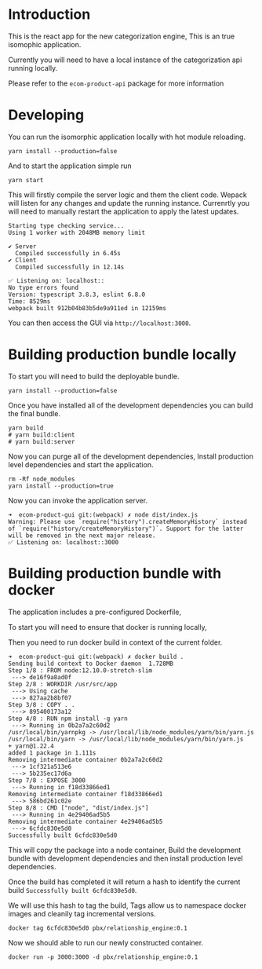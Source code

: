 
# Introduction

This is the react app for the new categorization engine, This is an true isomophic application.

Currently you will need to have a local instance of the categorization api running locally.

Please refer to the `ecom-product-api` package for more information

# Developing

You can run the isomorphic application locally with hot module reloading.

```
yarn install --production=false
```

And to start the application simple run

```
yarn start
```

This will firstly compile the server logic and them the client code. Wepack will listen for any changes and update the running instance. Currenrtly you will need to manually restart the application to apply the latest updates.

```
Starting type checking service...
Using 1 worker with 2048MB memory limit

✔ Server
  Compiled successfully in 6.45s
✔ Client
  Compiled successfully in 12.14s

✅ Listening on: localhost::
No type errors found
Version: typescript 3.8.3, eslint 6.8.0
Time: 8529ms
webpack built 912b04b83b5de9a911ed in 12159ms
```

You can then access the GUI via `http://localhost:3000`.

# Building production bundle locally

To start you will need to build the deployable bundle.

```
yarn install --production=false
```

Once you have installed all of the development dependencies you can build the final bundle.

```
yarn build 
# yarn build:client
# yarn build:server
```

Now you can purge all of the development dependencies, Install production level dependencies and start the application.

```
rm -Rf node_modules
yarn install --production=true
```

Now you can invoke the application server.

```
➜  ecom-product-gui git:(webpack) ✗ node dist/index.js
Warning: Please use `require("history").createMemoryHistory` instead of `require("history/createMemoryHistory")`. Support for the latter will be removed in the next major release.
✅ Listening on: localhost::3000
```

# Building production bundle with docker 

The application includes a pre-configured Dockerfile,

To start you will need to ensure that docker is running locally,

Then you need to run docker build in context of the current folder.

```
➜  ecom-product-gui git:(webpack) ✗ docker build .
Sending build context to Docker daemon  1.728MB
Step 1/8 : FROM node:12.10.0-stretch-slim
 ---> de16f9a8ad0f
Step 2/8 : WORKDIR /usr/src/app
 ---> Using cache
 ---> 827aa2b8bf07
Step 3/8 : COPY . .
 ---> 895400173a12
Step 4/8 : RUN npm install -g yarn
 ---> Running in 0b2a7a2c60d2
/usr/local/bin/yarnpkg -> /usr/local/lib/node_modules/yarn/bin/yarn.js
/usr/local/bin/yarn -> /usr/local/lib/node_modules/yarn/bin/yarn.js
+ yarn@1.22.4
added 1 package in 1.111s
Removing intermediate container 0b2a7a2c60d2
 ---> 1cf321a513e6
 ---> 5b235ec17d6a
Step 7/8 : EXPOSE 3000
 ---> Running in f18d33866ed1
Removing intermediate container f18d33866ed1
 ---> 586bd261c02e
Step 8/8 : CMD ["node", "dist/index.js"]
 ---> Running in 4e29406ad5b5
Removing intermediate container 4e29406ad5b5
 ---> 6cfdc830e5d0
Successfully built 6cfdc830e5d0
```

This will copy the package into a node container, Build the development bundle with development dependencies and then install production level dependencies.

Once the build has completed it will return a hash to identify the current build `Successfully built 6cfdc830e5d0`.

We will use this hash to tag the build, Tags allow us to namespace docker images and cleanily tag incremental versions.

```
docker tag 6cfdc830e5d0 pbx/relationship_engine:0.1
```

Now we should able to run our newly constructed container.

```
docker run -p 3000:3000 -d pbx/relationship_engine:0.1